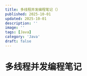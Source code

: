 ```yaml
---
title: 多线程并发编程笔记（）
published: 2025-10-01
updated: 2025-10-01
description: ''
image: ''
tags: [Java]
category: 'Java'
draft: false 
---
```


# 多线程并发编程笔记


